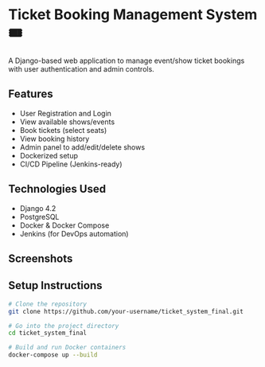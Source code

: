 # Ticket Booking Management System 🎟️

A Django-based web application to manage event/show ticket bookings with user authentication and admin controls.

## Features

- User Registration and Login
- View available shows/events
- Book tickets (select seats)
- View booking history
- Admin panel to add/edit/delete shows
- Dockerized setup
- CI/CD Pipeline (Jenkins-ready)

## Technologies Used

- Django 4.2
- PostgreSQL
- Docker & Docker Compose
- Jenkins (for DevOps automation)

## Screenshots

## Setup Instructions

```bash
# Clone the repository
git clone https://github.com/your-username/ticket_system_final.git

# Go into the project directory
cd ticket_system_final

# Build and run Docker containers
docker-compose up --build


